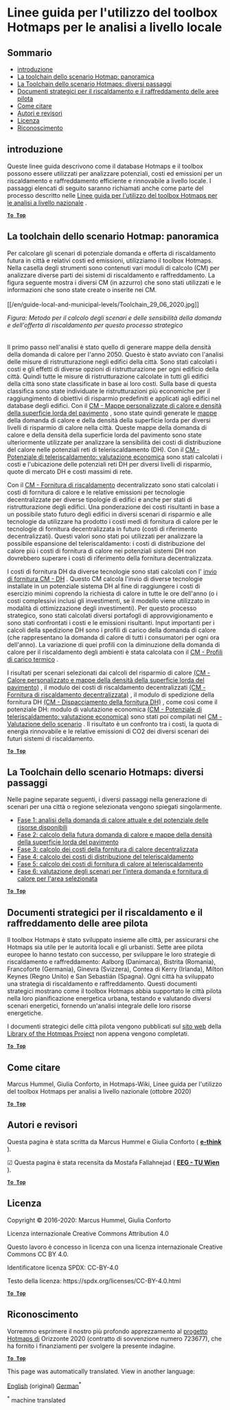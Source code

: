 <h1> <a class="anchor" id="guidelines-for-using-the-hotmaps-toolbox-for-analyses-at-local-level" href="#guidelines-for-using-the-hotmaps-toolbox-for-analyses-at-local-level"><i class="fa fa-link"></i></a> Linee guida per l&#39;utilizzo del toolbox Hotmaps per le analisi a livello locale </h1><h2> <a class="anchor" id="table-of-contents" href="#table-of-contents"><i class="fa fa-link"></i></a> Sommario </h2><ul><li> <a href="#introduction">introduzione</a> </li><li> <a href="#the-hotmaps-scenario-toolchain-overview">La toolchain dello scenario Hotmap: panoramica</a> </li><li> <a href="#the-hotmaps-scenario-toolchain-different-steps">La Toolchain dello scenario Hotmaps: diversi passaggi</a> </li><li> <a href="#pilot-areas-heating-and-cooling-strategy-documents">Documenti strategici per il riscaldamento e il raffreddamento delle aree pilota</a> </li><li> <a href="#how-to-cite">Come citare</a> </li><li> <a href="#authors-and-reviewers">Autori e revisori</a> </li><li> <a href="#license">Licenza</a> </li><li> <a href="#acknowledgement">Riconoscimento</a> </li></ul><h2> <a class="anchor" id="introduction" href="#introduction"><i class="fa fa-link"></i></a> introduzione </h2><p> Queste linee guida descrivono come il database Hotmaps e il toolbox possono essere utilizzati per analizzare potenziali, costi ed emissioni per un riscaldamento e raffreddamento efficiente e rinnovabile a livello locale. I passaggi elencati di seguito saranno richiamati anche come parte del processo descritto nelle <a href="https://wiki.hotmaps.hevs.ch/en/guide-national-level-comprehensive-assessment-eed#introduction">Linee guida per l&#39;utilizzo del toolbox Hotmaps per le analisi a livello nazionale</a> . </p><p><ins> <code><strong><a href="#table-of-contents">To Top</a></strong></code> </ins> </p><h2> <a class="anchor" id="the-hotmaps-scenario-toolchain--overview" href="#the-hotmaps-scenario-toolchain--overview"><i class="fa fa-link"></i></a> La toolchain dello scenario Hotmap: panoramica </h2><p> Per calcolare gli scenari di potenziale domanda e offerta di riscaldamento futura in città e relativi costi ed emissioni, utilizziamo il toolbox Hotmaps. Nella casella degli strumenti sono contenuti vari moduli di calcolo (CM) per analizzare diverse parti dei sistemi di riscaldamento e raffreddamento. La figura seguente mostra i diversi CM (in azzurro) che sono stati utilizzati e le informazioni che sono state create o inserite nei CM. <br/><br/> [[/en/guide-local-and-municipal-levels/Toolchain_29_06_2020.jpg]] </p><p> <em>Figura: Metodo per il calcolo degli scenari e delle sensibilità della domanda e dell&#39;offerta di riscaldamento per questo processo strategico</em> <br/><br/><br/> Il primo passo nell&#39;analisi è stato quello di generare mappe della densità della domanda di calore per l&#39;anno 2050. Questo è stato avviato con l&#39;analisi delle misure di ristrutturazione negli edifici della città. Sono stati calcolati i costi e gli effetti di diverse opzioni di ristrutturazione per ogni edificio della città. Quindi tutte le misure di ristrutturazione calcolate in tutti gli edifici della città sono state classificate in base ai loro costi. Sulla base di questa classifica sono state individuate le ristrutturazioni più economiche per il raggiungimento di obiettivi di risparmio predefiniti e applicati agli edifici nel database degli edifici. Con il <a href="https://wiki.hotmaps.eu/en/CM-Customized-heat-and-floor-area-density-maps">CM - Mappe personalizzate di calore e densità della superficie lorda del pavimento</a> , sono state quindi generate le <a href="https://wiki.hotmaps.eu/en/CM-Customized-heat-and-floor-area-density-maps">mappe</a> della domanda di calore e della densità della superficie lorda per diversi livelli di risparmio di calore nella città. Queste mappe della domanda di calore e della densità della superficie lorda del pavimento sono state ulteriormente utilizzate per analizzare la sensibilità dei costi di distribuzione del calore nelle potenziali reti di teleriscaldamento (DH). Con il <a href="https://wiki.hotmaps.eu/en/CM-District-heating-potential-economic-assessment">CM - Potenziale di teleriscaldamento: valutazione economica</a> sono stati calcolati i costi e l&#39;ubicazione delle potenziali reti DH per diversi livelli di risparmio, quote di mercato DH e costi massimi di rete. </p><p> Con il <a href="https://wiki.hotmaps.eu/en/CM-Decentral-heating-supply">CM - Fornitura di riscaldamento</a> decentralizzato sono stati calcolati i costi di fornitura di calore e le relative emissioni per tecnologie decentralizzate per diverse tipologie di edifici e anche per stati di ristrutturazione degli edifici. Una ponderazione dei costi risultanti in base a un possibile stato futuro degli edifici in diversi scenari di risparmio e alle tecnologie da utilizzare ha prodotto i costi medi di fornitura di calore per le tecnologie di fornitura decentralizzata in futuro (costi di riferimento decentralizzati). Questi valori sono stati poi utilizzati per analizzare la possibile espansione del teleriscaldamento: i costi di distribuzione del calore più i costi di fornitura di calore nei potenziali sistemi DH non dovrebbero superare i costi di riferimento della fornitura decentralizzata. </p><p> I costi di fornitura DH da diverse tecnologie sono stati calcolati con l&#39; <a href="https://wiki.hotmaps.eu/en/CM-District-heating-supply-dispatch">invio di fornitura CM - DH</a> . Questo CM calcola l&#39;invio di diverse tecnologie installate in un potenziale sistema DH al fine di raggiungere i costi di esercizio minimi coprendo la richiesta di calore in tutte le ore dell&#39;anno (o i costi complessivi inclusi gli investimenti, se il modello viene utilizzato in modalità di ottimizzazione degli investimenti). Per questo processo strategico, sono stati calcolati diversi portafogli di approvvigionamento e sono stati confrontati i costi e le emissioni risultanti. Input importanti per i calcoli della spedizione DH sono i profili di carico della domanda di calore (che rappresentano la domanda di calore di tutti i consumatori per ogni ora dell&#39;anno). La variazione di quei profili con la diminuzione della domanda di calore per il riscaldamento degli ambienti è stata calcolata con il <a href="https://wiki.hotmaps.hevs.ch/en/CM-Heat-load-profiles">CM - Profili di carico termico</a> . </p><p> I risultati per scenari selezionati dai calcoli del risparmio di calore <a href="https://wiki.hotmaps.eu/en/CM-Customized-heat-and-floor-area-density-maps">(CM - Calore personalizzato e mappe della densità della superficie lorda del pavimento)</a> , il modulo dei costi di riscaldamento decentralizzati <a href="https://wiki.hotmaps.eu/en/CM-Decentral-heating-supply">(CM - Fornitura di riscaldamento decentralizzata)</a> , il modulo di spedizione della fornitura DH <a href="https://wiki.hotmaps.eu/en/CM-District-heating-supply-dispatch">(CM - Dispacciamento della fornitura DH)</a> , come così come il potenziale DH: modulo di valutazione economica <a href="https://wiki.hotmaps.eu/en/CM-District-heating-potential-economic-assessment">(CM - Potenziale di teleriscaldamento: valutazione economica)</a> sono stati poi compilati nel <a href="https://wiki.hotmaps.eu/en/CM-Scenario-assessment">CM - Valutazione dello scenario</a> . Il risultato è un confronto tra i costi, la quota di energia rinnovabile e le relative emissioni di CO2 dei diversi scenari dei futuri sistemi di riscaldamento. </p><p><ins> <code><strong><a href="#table-of-contents">To Top</a></strong></code> </ins> </p><h2> <a class="anchor" id="the-hotmaps-scenario-toolchain--different-steps" href="#the-hotmaps-scenario-toolchain--different-steps"><i class="fa fa-link"></i></a> La Toolchain dello scenario Hotmaps: diversi passaggi </h2><p> Nelle pagine separate seguenti, i diversi passaggi nella generazione di scenari per una città o regione selezionata vengono spiegati singolarmente. </p><ul><li> <a href="https://wiki.hotmaps.eu/en/Step-1-Analysis-of-current-heat-demand-and-available-resource-potentials">Fase 1: analisi della domanda di calore attuale e del potenziale delle risorse disponibili</a> </li><li> <a href="https://wiki.hotmaps.eu/en/Step-2-Calculation-of-future-heat-demand-and-gross-floor-area-density-maps">Fase 2: calcolo della futura domanda di calore e mappe della densità della superficie lorda del pavimento</a> </li><li> <a href="https://wiki.hotmaps.eu/en/Step-3-Calculation-of-costs-of-decentral-heat-supply">Fase 3: calcolo dei costi della fornitura di calore decentralizzata</a> </li><li> <a href="https://wiki.hotmaps.eu/en/Step-4-Calculation-of-district-heating-distribution-costs">Fase 4: calcolo dei costi di distribuzione del teleriscaldamento</a> </li><li> <a href="https://wiki.hotmaps.eu/en/Step-5-Calculation-of-costs-of-heat-supply-to-district-heating">Fase 5: calcolo dei costi di fornitura di calore al teleriscaldamento</a> </li><li> <a href="https://wiki.hotmaps.eu/en/Step-6-Assessment-of-scenarios-for-entire-heat-demand-and-supply-for-the-selected-area">Fase 6: valutazione degli scenari per l&#39;intera domanda e fornitura di calore per l&#39;area selezionata</a> </li></ul><p><ins> <code><strong><a href="#table-of-contents">To Top</a></strong></code> </ins> </p><h2> <a class="anchor" id="pilot-areas-heating-and-cooling-strategy-documents" href="#pilot-areas-heating-and-cooling-strategy-documents"><i class="fa fa-link"></i></a> Documenti strategici per il riscaldamento e il raffreddamento delle aree pilota </h2><p> Il toolbox Hotmaps è stato sviluppato insieme alle città, per assicurarsi che Hotmaps sia utile per le autorità locali e gli urbanisti. Sette aree pilota europee lo hanno testato con successo, per sviluppare le loro strategie di riscaldamento e raffreddamento: Aalborg (Danimarca), Bistrita (Romania), Francoforte (Germania), Ginevra (Svizzera), Contea di Kerry (Irlanda), Milton Keynes (Regno Unito) e San Sebastián (Spagna). Ogni città ha sviluppato una strategia di riscaldamento e raffreddamento. Questi documenti strategici mostrano come il toolbox Hotmaps abbia supportato le città pilota nella loro pianificazione energetica urbana, testando e valutando diversi scenari energetici, fornendo un&#39;analisi integrale delle loro risorse energetiche. </p><p> I documenti strategici delle città pilota vengono pubblicati sul <a href="https://www.hotmaps-project.eu/library/">sito web</a> della <a href="https://www.hotmaps-project.eu/library/">Library of the Hotmpas Project</a> non appena vengono completati. </p><p><ins> <code><strong><a href="#table-of-contents">To Top</a></strong></code> </ins> </p><h2> <a class="anchor" id="how-to-cite" href="#how-to-cite"><i class="fa fa-link"></i></a> Come citare </h2><p> Marcus Hummel, Giulia Conforto, in Hotmaps-Wiki, Linee guida per l&#39;utilizzo del toolbox Hotmaps per analisi a livello nazionale (ottobre 2020) </p><p><ins> <code><strong><a href="#table-of-contents">To Top</a></strong></code> </ins> </p><h2> <a class="anchor" id="authors-and-reviewers" href="#authors-and-reviewers"><i class="fa fa-link"></i></a> Autori e revisori </h2><p> Questa pagina è stata scritta da Marcus Hummel e Giulia Conforto ( <strong><a href="https://e-think.ac.at">e-think</a></strong> ). </p><p> ☑ Questa pagina è stata recensita da Mostafa Fallahnejad ( <strong><a href="https://eeg.tuwien.ac.at/">EEG - TU Wien</a></strong> ). </p><p> <a href="#table-of-contents"><strong><code>To Top</code></strong></a> </p> <h2> <a class="anchor" id="license" href="#license"><i class="fa fa-link"></i></a> Licenza </h2><p> Copyright © 2016-2020: Marcus Hummel, Giulia Conforto </p><p> Licenza internazionale Creative Commons Attribution 4.0 </p><p> Questo lavoro è concesso in licenza con una licenza internazionale Creative Commons CC BY 4.0. </p><p> Identificatore licenza SPDX: CC-BY-4.0 </p><p> Testo della licenza: https://spdx.org/licenses/CC-BY-4.0.html </p><p><ins> <code><strong><a href="#table-of-contents">To Top</a></strong></code> </ins> </p><h2> <a class="anchor" id="acknowledgement" href="#acknowledgement"><i class="fa fa-link"></i></a> Riconoscimento </h2><p> Vorremmo esprimere il nostro più profondo apprezzamento al <a href="https://www.hotmaps-project.eu">progetto Hotmaps di</a> Orizzonte 2020 (contratto di sovvenzione numero 723677), che ha fornito i finanziamenti per svolgere la presente indagine. </p><p><ins> <code><strong><a href="#table-of-contents">To Top</a></strong></code> </ins> </p>
<!--- THIS IS A SUPER UNIQUE IDENTIFIER -->

This page was automatically translated. View in another language:

[English](../en/guide-local-and-municipal-levels) (original) [German](../de/guide-local-and-municipal-levels)<sup>\*</sup>  

<sup>\*</sup> machine translated

